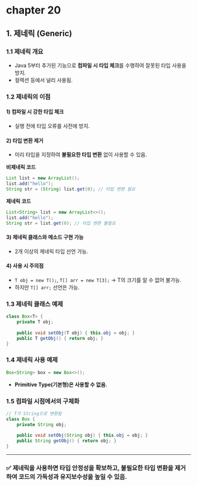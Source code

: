 # chapter 20

## 1. 제네릭 (Generic)

### 1.1 제네릭 개요
- Java 5부터 추가된 기능으로 **컴파일 시 타입 체크**를 수행하여 잘못된 타입 사용을 방지.
- 컬렉션 등에서 널리 사용됨.

### 1.2 제네릭의 이점
#### 1) **컴파일 시 강한 타입 체크**
- 실행 전에 타입 오류를 사전에 방지.

#### 2) **타입 변환 제거**
- 미리 타입을 지정하여 **불필요한 타입 변환** 없이 사용할 수 있음.

**비제네릭 코드**
```java
List list = new ArrayList();
list.add("hello");
String str = (String) list.get(0); // 타입 변환 필요
```

**제네릭 코드**
```java
List<String> list = new ArrayList<>();
list.add("hello");
String str = list.get(0); // 타입 변환 불필요
```

#### 3) **제네릭 클래스와 메소드 구현 가능**
- 2개 이상의 제네릭 타입 선언 가능.

#### 4) **사용 시 주의점**
- `T obj = new T();`, `T[] arr = new T[3];` → T의 크기를 알 수 없어 불가능.
- 하지만 `T[] arr;` 선언은 가능.

### 1.3 제네릭 클래스 예제
```java
class Box<T> {
    private T obj;
    
    public void setObj(T obj) { this.obj = obj; }
    public T getObj() { return obj; }
}
```

### 1.4 제네릭 사용 예제
```java
Box<String> box = new Box<>();
```
- **Primitive Type(기본형)은 사용할 수 없음.**

### 1.5 컴파일 시점에서의 구체화
```java
// T가 String으로 변환됨
class Box {
    private String obj;
    
    public void setObj(String obj) { this.obj = obj; }
    public String getObj() { return obj; }
}
```

---
### ✅ **제네릭을 사용하면 타입 안정성을 확보하고, 불필요한 타입 변환을 제거하여 코드의 가독성과 유지보수성을 높일 수 있음.**
